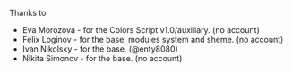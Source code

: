 Thanks to

* Eva Morozova - for the Colors Script v1.0/auxiliary. (no account)
* Felix Loginov - for the base, modules system and sheme. (no account)
* Ivan Nikolsky - for the base. (@enty8080)
* Nikita Simonov - for the base. (no account)

